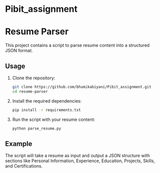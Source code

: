 # Pibit_assignment

# Resume Parser

This project contains a script to parse resume content into a structured JSON format.

## Usage

1. Clone the repository:
    ```bash
    git clone https://github.com/bhumikabiyani/Pibit_assignment.git
    cd resume-parser
    ```

2. Install the required dependencies:
    ```bash
    pip install -r requirements.txt
    ```

3. Run the script with your resume content:
    ```bash
    python parse_resume.py
    ```

## Example

The script will take a resume as input and output a JSON structure with sections like Personal Information, Experience, Education, Projects, Skills, and Certifications.
